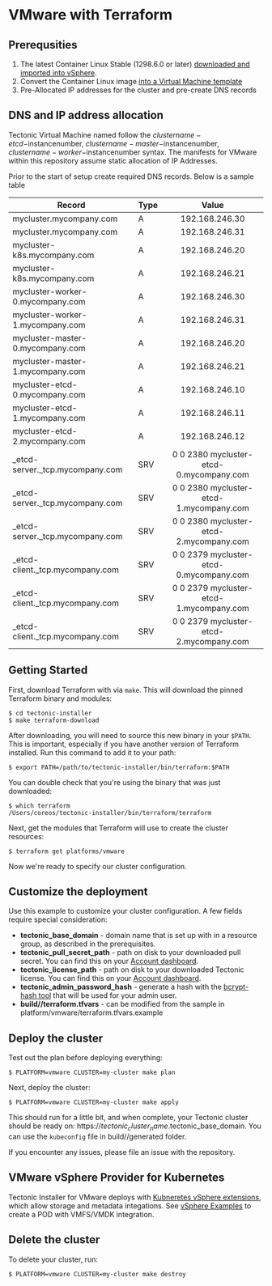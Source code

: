 # VMware with Terraform

## Prerequsities

1. The latest Container Linux Stable (1298.6.0 or later) [downloaded and imported into vSphere][bootingonvmware].
1. Convert the Container Linux image [into a Virtual Machine template][vmwareconverttotemplate]
1. Pre-Allocated IP addresses for the cluster and pre-create DNS records

## DNS and IP address allocation

Tectonic Virtual Machine named follow the $clustername-etcd-$instancenumber, $clustername-master-$instancenumber, $clustername-worker-$instancenumber syntax. The manifests for VMware within this repository assume static allocation of IP Addresses.

Prior to the start of setup create required DNS records. Below is a sample table 

| Record | Type | Value |
|------|-------------|:-----:|
|mycluster.mycompany.com | A | 192.168.246.30 |
|mycluster.mycompany.com | A | 192.168.246.31 |
|mycluster-k8s.mycompany.com | A | 192.168.246.20 |
|mycluster-k8s.mycompany.com | A | 192.168.246.21 |
|mycluster-worker-0.mycompany.com | A | 192.168.246.30 |
|mycluster-worker-1.mycompany.com | A | 192.168.246.31 |
|mycluster-master-0.mycompany.com | A | 192.168.246.20 |
|mycluster-master-1.mycompany.com | A | 192.168.246.21 |
|mycluster-etcd-0.mycompany.com | A | 192.168.246.10 |
|mycluster-etcd-1.mycompany.com | A | 192.168.246.11 |
|mycluster-etcd-2.mycompany.com | A | 192.168.246.12 |
|_etcd-server._tcp.mycompany.com | SRV | 0 0 2380 mycluster-etcd-0.mycompany.com |
|_etcd-server._tcp.mycompany.com | SRV | 0 0 2380 mycluster-etcd-1.mycompany.com |
|_etcd-server._tcp.mycompany.com | SRV | 0 0 2380 mycluster-etcd-2.mycompany.com |
|_etcd-client._tcp.mycompany.com | SRV | 0 0 2379 mycluster-etcd-0.mycompany.com |
|_etcd-client._tcp.mycompany.com | SRV | 0 0 2379 mycluster-etcd-1.mycompany.com |
|_etcd-client._tcp.mycompany.com | SRV | 0 0 2379 mycluster-etcd-2.mycompany.com |

## Getting Started

First, download Terraform with via `make`. This will download the pinned Terraform binary and modules:

```
$ cd tectonic-installer
$ make terraform-download
```

After downloading, you will need to source this new binary in your `$PATH`. This is important, especially if you have another version of Terraform installed. Run this command to add it to your path:

```
$ export PATH=/path/to/tectonic-installer/bin/terraform:$PATH
```

You can double check that you're using the binary that was just downloaded:

```
$ which terraform
/Users/coreos/tectonic-installer/bin/terraform/terraform
```

Next, get the modules that Terraform will use to create the cluster resources:

```
$ terraform get platforms/vmware
```

Now we're ready to specify our cluster configuration.

## Customize the deployment

Use this example to customize your cluster configuration. A few fields require special consideration:

 - **tectonic_base_domain** - domain name that is set up with in a resource group, as described in the prerequisites.
 - **tectonic_pull_secret_path** - path on disk to your downloaded pull secret. You can find this on your [Account dashboard][account].
 - **tectonic_license_path** - path on disk to your downloaded Tectonic license. You can find this on your [Account dashboard][account].
 - **tectonic_admin_password_hash** - generate a hash with the [bcrypt-hash tool][bcrypt] that will be used for your admin user.
 - **build/<cluster>/terraform.tfvars** - can be modified from the sample in platform/vmware/terraform.tfvars.example

## Deploy the cluster

Test out the plan before deploying everything:

```
$ PLATFORM=vmware CLUSTER=my-cluster make plan
```

Next, deploy the cluster:

```
$ PLATFORM=vmware CLUSTER=my-cluster make apply
```

This should run for a little bit, and when complete, your Tectonic cluster should be ready on: https://$tectonic_cluster_name.$tectonic_base_domain. You can use the `kubeconfig` file in build/<cluster>/generated folder.

If you encounter any issues, please file an issue with the repository.

## VMware vSphere Provider for Kubernetes

Tectonic Installer for VMware deploys with [Kubneretes vSphere extensions][kubernetesvmware], which allow storage and metadata integations. See [vSphere Examples][vsphereexamples] to create a POD with VMFS/VMDK integration.

## Delete the cluster

To delete your cluster, run:

```
$ PLATFORM=vmware CLUSTER=my-cluster make destroy
```


[bootingonvmware]: [https://coreos.com/os/docs/latest/booting-on-vmware.html]
[vmwareconverttotemplate]: [https://pubs.vmware.com/vsphere-51/index.jsp?topic=%2Fcom.vmware.vsphere.vm_admin.doc%2FGUID-846238E4-A1E3-4A28-B230-33BDD1D57454.html]
[terraformawsprovider]: [https://www.terraform.io/docs/providers/aws/index.html]
[account]: https://account.coreos.com
[bcrypt]: https://github.com/coreos/bcrypt-tool/releases/tag/v1.0.0
[vsphereexamples]: https://github.com/kubernetes/kubernetes/tree/master/examples/volumes/vsphere
[kubernetesvmware]: https://kubernetes.io/docs/getting-started-guides/vsphere/